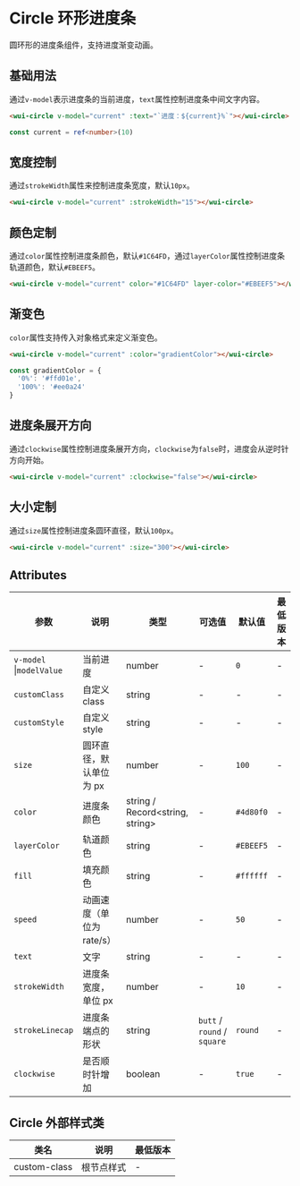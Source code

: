 <frame/>

# Circle 环形进度条

圆环形的进度条组件，支持进度渐变动画。

## 基础用法

通过`v-model`表示进度条的当前进度，`text`属性控制进度条中间文字内容。

```html
<wui-circle v-model="current" :text="`进度：${current}%`"></wui-circle>
```

```ts
const current = ref<number>(10)
```

## 宽度控制

通过`strokeWidth`属性来控制进度条宽度，默认`10px`。

```html
<wui-circle v-model="current" :strokeWidth="15"></wui-circle>
```

## 颜色定制

通过`color`属性控制进度条颜色，默认`#1C64FD`，通过`layerColor`属性控制进度条轨道颜色，默认`#EBEEF5`。

```html
<wui-circle v-model="current" color="#1C64FD" layer-color="#EBEEF5"></wui-circle>
```

## 渐变色

`color`属性支持传入对象格式来定义渐变色。

```html
<wui-circle v-model="current" :color="gradientColor"></wui-circle>
```

```ts
const gradientColor = {
  '0%': '#ffd01e',
  '100%': '#ee0a24'
}
```

## 进度条展开方向

通过`clockwise`属性控制进度条展开方向，`clockwise`为`false`时，进度会从逆时针方向开始。

```html
<wui-circle v-model="current" :clockwise="false"></wui-circle>
```

## 大小定制

通过`size`属性控制进度条圆环直径，默认`100px`。

```html
<wui-circle v-model="current" :size="300"></wui-circle>
```

## Attributes

| 参数                     | 说明                      | 类型                            | 可选值                      | 默认值    | 最低版本 |
| ------------------------ | ------------------------- | ------------------------------- | --------------------------- | --------- | -------- |
| `v-model` \|`modelValue` | 当前进度                  | number                          | -                           | `0`       | -        |
| `customClass`            | 自定义 class              | string                          | -                           | -         | -        |
| `customStyle`            | 自定义 style              | string                          | -                           | -         | -        |
| `size`                   | 圆环直径，默认单位为 px   | number                          | -                           | `100`     | -        |
| `color`                  | 进度条颜色                | string / Record<string, string> | -                           | `#4d80f0` | -        |
| `layerColor`             | 轨道颜色                  | string                          | -                           | `#EBEEF5` | -        |
| `fill`                   | 填充颜色                  | string                          | -                           | `#ffffff` | -        |
| `speed`                  | 动画速度（单位为 rate/s） | number                          | -                           | `50`      | -        |
| `text`                   | 文字                      | string                          | -                           | -         | -        |
| `strokeWidth`            | 进度条宽度，单位 px       | number                          | -                           | `10`      | -        |
| `strokeLinecap`          | 进度条端点的形状          | string                          | `butt` / `round` / `square` | `round`   | -        |
| `clockwise`              | 是否顺时针增加            | boolean                         | -                           | `true`    | -        |

## Circle 外部样式类

| 类名         | 说明       | 最低版本 |
| ------------ | ---------- | -------- |
| custom-class | 根节点样式 | -        |
